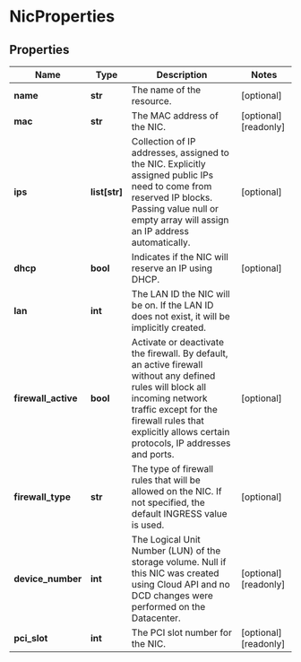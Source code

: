 # NicProperties

## Properties
| Name | Type | Description | Notes |
| ------------ | ------------- | ------------- | ------------- |
| **name** | **str** | The name of the  resource. | [optional]  |
| **mac** | **str** | The MAC address of the NIC. | [optional] [readonly]  |
| **ips** | **list[str]** | Collection of IP addresses, assigned to the NIC. Explicitly assigned public IPs need to come from reserved IP blocks. Passing value null or empty array will assign an IP address automatically. | [optional]  |
| **dhcp** | **bool** | Indicates if the NIC will reserve an IP using DHCP. | [optional]  |
| **lan** | **int** | The LAN ID the NIC will be on. If the LAN ID does not exist, it will be implicitly created. |  |
| **firewall_active** | **bool** | Activate or deactivate the firewall. By default, an active firewall without any defined rules will block all incoming network traffic except for the firewall rules that explicitly allows certain protocols, IP addresses and ports. | [optional]  |
| **firewall_type** | **str** | The type of firewall rules that will be allowed on the NIC. If not specified, the default INGRESS value is used. | [optional]  |
| **device_number** | **int** | The Logical Unit Number (LUN) of the storage volume. Null if this NIC was created using Cloud API and no DCD changes were performed on the Datacenter. | [optional] [readonly]  |
| **pci_slot** | **int** | The PCI slot number for the NIC. | [optional] [readonly]  |



